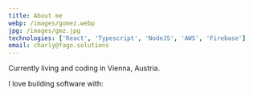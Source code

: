 ```yaml
---
title: About me
webp: /images/gomez.webp
jpg: /images/gmz.jpg
technologies: ['React', 'Typescript', 'NodeJS', 'AWS', 'Firebase']
email: charly@fago.solutions
---
```


Currently living and coding in Vienna, Austria.

I love building software with:
